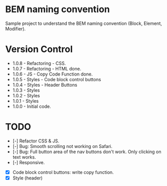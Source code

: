 # BEM naming convention
 Sample project to understand the BEM naming convention (Block, Element, Modifier).

# Version Control
- 1.0.8 - Refactoring - CSS.
- 1.0.7 - Refactoring - HTML done.
- 1.0.6 - JS - Copy Code Function done.
- 1.0.5 - Styles - Code block control buttons
- 1.0.4 - Styles - Header Buttons
- 1.0.3 - Styles
- 1.0.2 - Styles
- 1.0.1 - Styles
- 1.0.0 - Initial code.

# TODO
- [-] Refactor CSS & JS.
- [-] Bug: Smooth scrolling not working on Safari.
- [-] Bug: Full button area of the nav buttons don't work. Only clicking on text works.
- [-] Responsive.
- [x] Code block control buttons: write copy function.
- [x] Style (header)